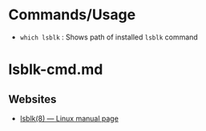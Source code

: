 # Commands/Usage

* `which lsblk` : Shows path of installed `lsblk` command

# lsblk-cmd.md

## Websites

* [lsblk(8) — Linux manual page](https://man7.org/linux/man-pages/man8/lsblk.8.html)
